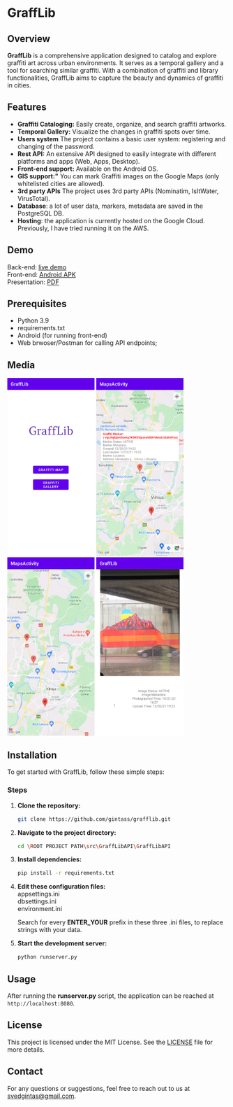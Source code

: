 # **GraffLib**

## Overview
**GraffLib** is a comprehensive application designed to catalog and explore graffiti art across urban environments. It serves as a temporal gallery and a tool for searching similar graffiti. With a combination of graffiti and library functionalities, GraffLib aims to capture the beauty and dynamics of graffiti in cities.

## Features
- **Graffiti Cataloging:** Easily create, organize, and search graffiti artworks.
- **Temporal Gallery:** Visualize the changes in graffiti spots over time.
- **Users system** The project contains a basic user system: registering and changing of the password.
- **Rest API:** An extensive API designed to easily integrate with different platforms and apps (Web, Apps, Desktop).
- **Front-end support:** Available on the Android OS.
- **GIS support:"** You can mark Graffiti images on the Google Maps (only whitelisted cities are allowed).
- **3rd party APIs** The project uses 3rd party APIs (Nominatim, IsItWater, VirusTotal).
- **Database**: a lot of user data, markers, metadata are saved in the PostgreSQL DB.
- **Hosting**: the application is currently hosted on the Google Cloud. Previously, I have tried running it on the AWS.

## Demo
Back-end: [live demo](https://grafflibapi-7qcob53xgq-ew.a.run.app/)<br>
Front-end: [Android APK](https://play.google.com/store/apps/details?id=com.company.grafflib)<br>
Presentation: [PDF](https://gsvedas.me/Grafflib_presentation.pdf)

## Prerequisites
- Python 3.9
- requirements.txt
- Android (for running front-end)
- Web brwoser/Postman for calling API endpoints;

## Media
<img src="docs/images/1.jpg" alt="alt text" width="200"/>
<img src="docs/images/2.jpg" alt="alt text" width="200"/>
<img src="docs/images/3.jpg" alt="alt text" width="200"/>
<img src="docs/images/4.jpg" alt="alt text" width="200"/>

## Installation
To get started with GraffLib, follow these simple steps:

### Steps
1. **Clone the repository:**
    ```bash
    git clone https://github.com/gintass/grafflib.git
    ```
2. **Navigate to the project directory:**
    ```bash
    cd \ROOT PROJECT PATH\src\GraffLibAPI\GraffLibAPI
    ```
3. **Install dependencies:**
    ```bash
    pip install -r requirements.txt
    ```
4. **Edit these configuration files:**<br>
    appsettings.ini<br>
    dbsettings.ini<br>
    environment.ini<br>

    Search for every **ENTER_YOUR** prefix in these three .ini files, to replace strings with your data.
  
6. **Start the development server:**
    ```bash
   python runserver.py
    ```
## Usage
After running the **runserver.py** script, the application can be reached at `http://localhost:8080`.

## License
This project is licensed under the MIT License. See the [LICENSE](LICENSE) file for more details.

## Contact
For any questions or suggestions, feel free to reach out to us at [svedgintas@gmail.com](mailto:svedgintas@gmail.com).
